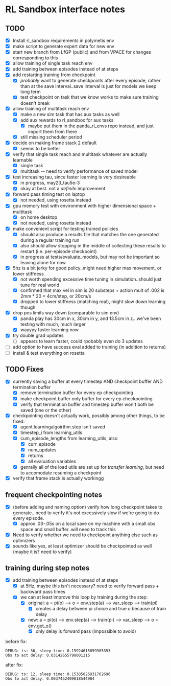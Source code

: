 # RL Sandbox interface notes

## TODO
- [x] Install rl_sandbox requirements in polymetis env
- [x] make script to generate expert data for new env
- [x] start new branch from LfGP (public) and from VPACE for changes corresponding to this
- [x] allow training of single task reach env
- [x] add training between episodes instead of at steps
- [x] add restarting training from checkpoint
  - [x] *probably* want to generate checkpoints after every episode, rather than at the save interval..save interval is just for models we keep long term
  - [x] test checkpoint on task that we know works to make sure training doesn't break
- [x] allow training of multitask reach env
  - [x] make a new sim task that has aux tasks as well
  - [x] add aux rewards to rl_sandbox for aux tasks
    - [x] maybe put them in the panda_rl_envs repo instead, and just import them from there
  - [x] still missing scheduler period
- [x] decide on making frame stack 2 default
  - [x] seems to be better
- [x] verify that single task reach and multitask whatever are actually learnable
  - [x] single task
  - [x] multitask -- need to verify performance of saved model
- [x] test increasing tau, since faster learning is very desireable
  - [x] in progress, may23_tau5e-3
  - [x] okay at best..not a *definite* improvement
- [x] forward pass timing test on laptop
  - [x] not needed, using rosetta instead
- [x] gpu memory test with environment with higher dimensional space + multitask
  - [x] on home desktop
  - [x] not needed, using rosetta instead
- [x] make convenient script for testing trained policies
  - [x] should also produce a results file that matches the one generated during a regular training run
  - [x] also should allow stopping in the middle of collecting these results to restart (i.e. per-episode checkpoint)
  - [x] in progress at tests/evaluate_models, but may not be important so leaving alone for now
- [x] 5hz is a bit jerky for good policy..might need higher max movement, or lower stiffness
  - [x] not worth spending excessive time tuning in simulation..should just tune for real world
  - [x] confirmed that max vel in sim is 20 substeps + action mult of .002 is 2mm * 20 = 4cm/step, or 20cm/s
  - [x] dropped to lower stiffness (matching real), might slow down learning though
- [x] drop pos limits way down (comparable to sim env)
  - [x] panda play has 30cm in x, 30cm in y, and 13.5cm in z...we've been testing with much, much larger
  - [x] wayyyy faster learning now
- [x] try double grad updates
  - [ ] appears to learn faster, could rpobably even do 3 updates
- [ ] add option to have success eval added to training (in addition to returns)
- [ ] install & test everything on rosetta

## TODO Fixes
- [x] currently saving a buffer at every timestep AND checkpoint buffer AND termination buffer
  - [x] remove termination buffer for every ep checkpointing
  - [x] make checkpoint buffer only buffer for every ep checkpointing
  - [x] verify that termination buffer and timestep buffer won't both be saved (one or the other)
- [x] checkpointing doesn't actually work, possibly among other things, to be fixed:
  - [x] agent.learningalgoirthm.step isn't saved
  - [x] timestep_i from learning_utils
  - [x] cum_episode_lengths from learning_utils, also
    - [x] curr_episode
    - [x] num_updates
    - [x] returns
    - [x] all evaluation variables
  - [x] genrally all of the load utils are set up for *transfer learning*, but need to accomodate resuming a checkpoint
- [x] verify that frame stack is actually workingg

## frequent checkpointing notes
- [x] (before adding and naming option) verify how long checkpoint takes to generate...need to verify it's not excessively slow if we're going to do every episode.
  - [x] approx .03-.05s on a local save on my machine with a small obs space and small buffer..will need to track this
- [x] Need to verify whether we need to checkpoint anything else such as optimizers
- [x] sounds like yes, at least optimizer should be checkpointed as well (maybe it is? need to verify)

## training during step notes
- [x] add training between episodes instead of at steps
  - [x] at 5Hz, maybe this isn't necessary? need to verify forward pass + backward pass times
  - [x] we can at least improve this loop by training during the step:
    - [x] original: a = pi(o) --> o = env.step(a) --> var_sleep --> train(pi)
      - [x] creates a delay between pi choice and true o because of train delay
    - [x] new:      a = pi(o) --> env.step(a) --> train(pi) --> var_sleep --> o = env.get_o()
      - [x] only delay is forward pass (impossible to avoid)

before fix:
```
DEBUG: ts: 36, sleep time: 0.15924615859985353
Obs to act delay: 0.03142655798001215
```
after fix:
```
DEBUG: ts: 12, sleep time: 0.15385026931762696
Obs to act delay: 0.0037462409818544984

```
